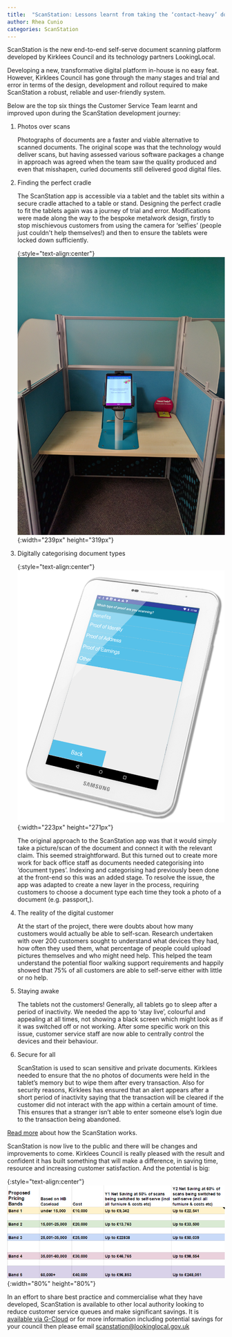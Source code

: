 ```yaml
---
title:  "ScanStation: Lessons learnt from taking the ‘contact-heavy’ document scanning process online"
author: Rhea Cunio
categories: ScanStation
---
```

ScanStation is the new end-to-end self-serve document scanning platform developed by Kirklees Council and its technology partners LookingLocal.

Developing a new, transformative digital platform in-house is no easy feat. However, Kirklees Council has gone through the many stages and trial and error in terms of the design, development and rollout required to make ScanStation a robust, reliable and user-friendly system.
 
Below are the top six things the Customer Service Team learnt and improved upon during the ScanStation development journey:
 
1. Photos over scans

    Photographs of documents are a faster and viable alternative to scanned documents. The original scope was that the technology would deliver scans, but having assessed various software packages a change in approach was agreed when the team saw the quality produced and even that misshapen, curled documents still delivered good digital files.  
 
2. Finding the perfect cradle

    The ScanStation app is accessible via a tablet and the tablet sits within a secure cradle attached to a table or stand. Designing the perfect cradle to fit the tablets again was a journey of trial and error. Modifications were made along the way to the bespoke metalwork design, firstly to stop mischievous customers from using the camera for ‘selfies’ (people just couldn't help themselves!) and then to ensure the tablets were locked down sufficiently.

    {:style="text-align:center"}
    ![Scanstation cradle](/assets/images/2016-11-15-scanstation-lessons-learned/img_20161012_134346.jpg){:width="239px" height="319px"}
    
3. Digitally categorising document types

    {:style="text-align:center"}
    ![Categorising](/assets/images/2016-11-15-scanstation-lessons-learned/samsung-galaxy-tab-2d.png){:width="223px" height="271px"}

    The original approach to the ScanStation app was that it would simply take a picture/scan of the document and connect it with the relevant claim. This seemed straightforward. But this turned out to create more work for back office staff as documents needed categorising into ‘document types’. Indexing and categorising had previously been done at the front-end so this was an added stage. To resolve the issue, the app was adapted to create a new layer in the process, requiring customers to choose a document type each time they took a photo of a document (e.g. passport,).
 
4. The reality of the digital customer
 
    At the start of the project, there were doubts about how many customers would actually be able to self-scan. Research undertaken with over 200 customers sought to understand what devices they had, how often they used them, what percentage of people could upload pictures themselves and who might need help. This helped the team understand the potential floor walking support requirements and happily showed that 75% of all customers are able to self-serve either with little or no help.
 
5. Staying awake
 
    The tablets not the customers! Generally, all tablets go to sleep after a period of inactivity. We needed the app to ‘stay live’, colourful and appealing at all times, not showing a black screen which might look as if it was switched off or not working. After some specific work on this issue, customer service staff are now able to centrally control the devices and their behaviour.
 
6. Secure for all
 
    ScanStation is used to scan sensitive and private documents. Kirklees needed to ensure that the no photos of documents were held in the tablet’s memory but to wipe them after every transaction. Also for security reasons, Kirklees has ensured that an alert appears after a short period of inactivity saying that the transaction will be cleared if the customer did not interact with the app within a certain amount of time. This ensures that a stranger isn’t able to enter someone else’s login due to the transaction being abandoned.
 
[Read more](https://about.lookinglocal.gov.uk/solutions/scanstation/) about how the ScanStation works.
 
ScanStation is now live to the public and there will be changes and improvements to come. Kirklees Council is really pleased with the result and confident it has built something that will make a difference, in saving time, resource and increasing customer satisfaction. And the potential is big:

{:style="text-align:center"}
![Scanstation figures](/assets/images/2016-11-15-scanstation-lessons-learned/scanstation-figures.png){:width="80%" height="80%"}
 
In an effort to share best practice and commercialise what they have developed, ScanStation is available to other local authority looking to reduce customer service queues and make significant savings. It is [available via G-Cloud](https://www.digitalmarketplace.service.gov.uk/g-cloud/services/366908435789036) or for more information including potential savings for your council then please email [scanstation@lookinglocal.gov.uk](mailto:scanstation@lookinglocal.gov.uk)